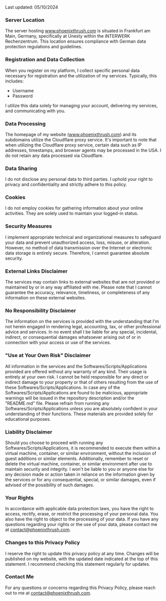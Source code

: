 Last updated: 05/10/2024

### Server Location
The server hosting www.phoenixthrush.com is situated in Frankfurt am Main, Germany, specifically at Unesty within the iNTERWERK Rechenzentrum. This location ensures compliance with German data protection regulations and guidelines.

### Registration and Data Collection
When you register on my platform, I collect specific personal data necessary for registration and the utilization of my services. Typically, this includes:
- Username
- Password

I utilize this data solely for managing your account, delivering my services, and communicating with you.

### Data Processing
The homepage of my website (www.phoenixthrush.com) and its subdomains utilize the Cloudflare proxy service. It's important to note that when utilizing the Cloudflare proxy service, certain data such as IP addresses, timestamps, and browser agents may be processed in the USA. I do not retain any data processed via Cloudflare.

### Data Sharing
I do not disclose any personal data to third parties. I uphold your right to privacy and confidentiality and strictly adhere to this policy.

### Cookies
I do not employ cookies for gathering information about your online activities. They are solely used to maintain your logged-in status.

### Security Measures
I implement appropriate technical and organizational measures to safeguard your data and prevent unauthorized access, loss, misuse, or alteration. However, no method of data transmission over the Internet or electronic data storage is entirely secure. Therefore, I cannot guarantee absolute security.

### External Links Disclaimer
The services may contain links to external websites that are not provided or maintained by or in any way affiliated with me. Please note that I cannot guarantee the accuracy, relevance, timeliness, or completeness of any information on these external websites.

### No Responsibility Disclaimer
The information on the services is provided with the understanding that I'm not herein engaged in rendering legal, accounting, tax, or other professional advice and services. In no event shall I be liable for any special, incidental, indirect, or consequential damages whatsoever arising out of or in connection with your access or use of the services.

### "Use at Your Own Risk" Disclaimer

All information in the services and the Softwares/Scripts/Applications provided are offered without any warranty of any kind. Their usage is entirely at your own risk. I cannot be held responsible for any direct or indirect damage to your property or that of others resulting from the use of these Softwares/Scripts/Applications. In case any of the Softwares/Scripts/Applications are found to be malicious, appropriate warnings will be issued in the repository description and/or the "README.md" file. Please refrain from running any Softwares/Scripts/Applications unless you are absolutely confident in your understanding of their functions. These materials are provided solely for educational purposes.

### Liability Disclaimer

Should you choose to proceed with running any Softwares/Scripts/Applications, it is recommended to execute them within a virtual machine, container, or similar environment, without the inclusion of guest additions or similar elements. Additionally, remember to reset or delete the virtual machine, container, or similar environment after use to maintain security and integrity. I won't be liable to you or anyone else for any decision made or action taken in reliance on the information given by the services or for any consequential, special, or similar damages, even if advised of the possibility of such damages.

### Your Rights
In accordance with applicable data protection laws, you have the right to access, rectify, erase, or restrict the processing of your personal data. You also have the right to object to the processing of your data. If you have any questions regarding your rights or the use of your data, please contact me at contact@phoenixthrush.com.

### Changes to this Privacy Policy
I reserve the right to update this privacy policy at any time. Changes will be published on my website, with the updated date indicated at the top of this statement. I recommend checking this statement regularly for updates.

### Contact Me
For any questions or concerns regarding this Privacy Policy, please reach out to me at contact@phoenixthrush.com.
